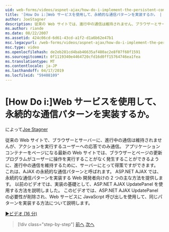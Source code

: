 ```yaml
---
uid: web-forms/videos/aspnet-ajax/how-do-i-implement-the-persistent-communications-pattern-using-web-services
title: '[How Do i:]Web サービスを使用して、永続的な通信パターンを実装するか。 | Microsoft Docs'
author: JoeStagner
description: 従来の Web サイトでは、進行中の通信は維持されません、ブラウザーとサーバーが、機能を実行するユーザーへの応答でのみ通信しています.
ms.author: riande
ms.date: 08/22/2007
ms.assetid: 424c06cd-6d61-43cd-a1f2-d1a6b62e47b1
msc.legacyurl: /web-forms/videos/aspnet-ajax/how-do-i-implement-the-persistent-communications-pattern-using-web-services
msc.type: video
ms.openlocfilehash: de2eb281cd4bab46635af480ac2e8f07f60f1591
ms.sourcegitcommit: 0f1119340e4464720cfd16d0ff15764746ea1fea
ms.translationtype: MT
ms.contentlocale: ja-JP
ms.lasthandoff: 04/17/2019
ms.locfileid: "59408109"
---
```

# <a name="how-do-i-implement-the-persistent-communications-pattern-using-web-services"></a>[How Do i:]Web サービスを使用して、永続的な通信パターンを実装するか。

によって[Joe Stagner](https://github.com/JoeStagner)

従来の Web サイトで、ブラウザーとサーバーに、進行中の通信は維持されませんが、アクションを実行するユーザーへの応答でのみ通信。 アプリケーション コンテナーをページになる最新の Web サイトでは、ブラウザーとページの更新プログラムがユーザーに操作を実行することがなく発生することができるように、進行中の通信を維持するために、サーバーにとって得策ですができます。 これは、AJAX の永続的な通信パターンと呼ばれます。 ASP.NET AJAX では、永続的な通信パターンを実装する Web 開発者向けの 2 つの主な方法を提供します。 以前のビデオでは、実装の基礎として、ASP.NET AJAX UpdatePanel を使用する方法を説明しました。 このビデオでは、ASP.NET AJAX UpdatePanel の必要性が削除され、Web サービスに JavaScrpt 呼び出しを使用して、同じパターンを実装する方法について説明します。

[&#9654;ビデオ (16 分)](https://channel9.msdn.com/Blogs/ASP-NET-Site-Videos/how-do-i-implement-the-persistent-communications-pattern-using-web-services)

> [!div class="step-by-step"]
> [前へ](how-do-i-localize-an-aspnet-ajax-application.md)
> [次へ](how-do-i-trigger-an-updatepanel-refresh-from-a-dropdownlist-control.md)

